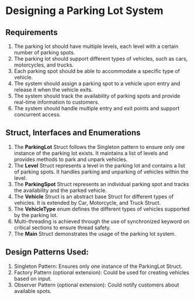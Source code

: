 # Designing a Parking Lot System

## Requirements
1. The parking lot should have multiple levels, each level with a certain number of parking spots.
2. The parking lot should support different types of vehicles, such as cars, motorcycles, and trucks.
3. Each parking spot should be able to accommodate a specific type of vehicle.
4. The system should assign a parking spot to a vehicle upon entry and release it when the vehicle exits.
5. The system should track the availability of parking spots and provide real-time information to customers.
6. The system should handle multiple entry and exit points and support concurrent access.

## Struct, Interfaces and Enumerations
1. The **ParkingLot** Struct follows the Singleton pattern to ensure only one instance of the parking lot exists. It maintains a list of levels and provides methods to park and unpark vehicles.
2. The **Level** Struct represents a level in the parking lot and contains a list of parking spots. It handles parking and unparking of vehicles within the level.
3. The **ParkingSpot** Struct represents an individual parking spot and tracks the availability and the parked vehicle.
4. The **Vehicle** Struct is an abstract base Struct for different types of vehicles. It is extended by Car, Motorcycle, and Truck Struct.
5. The **VehicleType** enum defines the different types of vehicles supported by the parking lot.
6. Multi-threading is achieved through the use of synchronized keyword on critical sections to ensure thread safety.
7. The **Main** Struct demonstrates the usage of the parking lot system.

## Design Patterns Used:
1. Singleton Pattern: Ensures only one instance of the ParkingLot Struct.
2. Factory Pattern (optional extension): Could be used for creating vehicles based on input.
3. Observer Pattern (optional extension): Could notify customers about available spots.